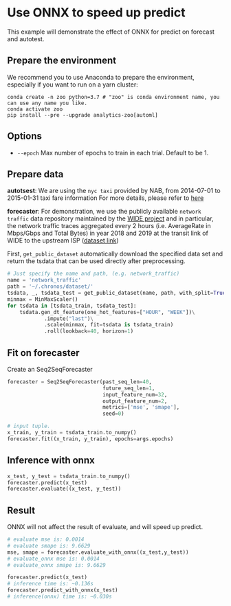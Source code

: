 # Use ONNX to speed up predict
This example will demonstrate the effect of ONNX for predict on forecast and autotest.

## Prepare the environment
We recommend you to use Anaconda to prepare the environment, especially if you want to run on a yarn cluster:
```
conda create -n zoo python=3.7 # "zoo" is conda environment name, you can use any name you like.
conda activate zoo
pip install --pre --upgrade analytics-zoo[automl]
```

## Options
* `--epoch` Max number of epochs to train in each trial. Default to be 1.

## Prepare data
**autotsest**: We are using the `nyc taxi` provided by NAB, from 2014-07-01 to 2015-01-31 taxi fare information For more details, please refer to [here](https://raw.githubusercontent.com/numenta/NAB/v1.0/data/realKnownCause/nyc_taxi.csv)

**forecaster**: For demonstration, we use the publicly available `network traffic` data repository maintained by the [WIDE project](http://mawi.wide.ad.jp/mawi/) and in particular, the network traffic traces aggregated every 2 hours (i.e. AverageRate in Mbps/Gbps and Total Bytes) in year 2018 and 2019 at the transit link of WIDE to the upstream ISP ([dataset link](http://mawi.wide.ad.jp/~agurim/dataset/))

First, `get_public_dataset` automatically download the specified data set and return the tsdata that can be used directly after preprocessing.
```python
# Just specify the name and path, (e.g. network_traffic)
name = 'network_traffic'
path = '~/.chronos/dataset/'
tsdata, _, tsdata_test = get_public_dataset(name, path, with_split=True, val_ratio=0.1)
minmax = MinMaxScaler()
for tsdata in [tsdata_train, tsdata_test]:
    tsdata.gen_dt_feature(one_hot_features=["HOUR", "WEEK"])\
            .impute("last")\
            .scale(minmax, fit=tsdata is tsdata_train)
            .roll(lookback=40, horizon=1)
```

## Fit on forecaster 
Create an Seq2SeqForecaster
```python
forecaster = Seq2SeqForecaster(past_seq_len=40,
                               future_seq_len=1,
                               input_feature_num=32,
                               output_feature_num=2,
                               metrics=['mse', 'smape'],
                               seed=0)

# input tuple.
x_train, y_train = tsdata_train.to_numpy()
forecaster.fit((x_train, y_train), epochs=args.epochs)
```

## Inference with onnx
```python
x_test, y_test = tsdata_train.to_numpy()
forecaster.predict(x_test)
forecaster.evaluate((x_test, y_test))
```

## Result
ONNX will not affect the result of evaluate, and will speed up predict.
```python
# evaluate mse is: 0.0014
# evaluate smape is: 9.6629
mse, smape = forecaster.evaluate_with_onnx((x_test,y_test))
# evaluate_onnx mse is: 0.0014
# evaluate_onnx smape is: 9.6629

forecaster.predict(x_test)
# inference time is: ~0.136s
forecaster.predict_with_onnx(x_test)
# inference(onnx) time is: ~0.030s 
```